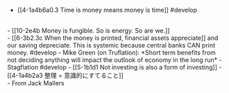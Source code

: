 - [[4-1a4b6a0.3 Time is money means money is time]] #develop
<br>
- [[10-2e4b Money is fungible. So is energy. So are we.]]
<br>
- [[6-3b2.3c When the money is printed, financial assets appreciate]] and our saving depreciate. This is systemic because central banks CAN print money. #develop
  - Mike Green (on Truflation): *Short term benefits from not deciding anything will impact the outlook of economy in the long run*
    - Stagflation #develop
      - [[5-1b1d1 Not investing is also a form of investing]]
				- [[4-1a4b2a3 整理 = 意識的にすてること]]
<br>
- From Jack Mallers
